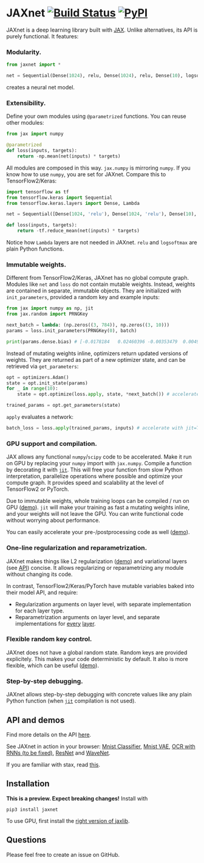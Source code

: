 # JAXnet [![Build Status](https://travis-ci.org/JuliusKunze/jaxnet.svg?branch=master)](https://travis-ci.org/JuliusKunze/jaxnet) [![PyPI](https://img.shields.io/pypi/v/jaxnet.svg)](https://pypi.python.org/pypi/jaxnet/#history)

JAXnet is a deep learning library built with [JAX](https://github.com/google/jax).
Unlike alternatives, its API is purely functional.
It features:

### Modularity.

```python
from jaxnet import *

net = Sequential(Dense(1024), relu, Dense(1024), relu, Dense(10), logsoftmax)
```
creates a neural net model.

### Extensibility.

Define your own modules using `@parametrized` functions. You can reuse other modules:

```python
from jax import numpy

@parametrized
def loss(inputs, targets):
    return -np.mean(net(inputs) * targets)
```

All modules are composed in this way. `jax.numpy` is mirroring `numpy`.
If you know how to use `numpy`, you are set for JAXnet.
Compare this to TensorFlow2/Keras:

```python
import tensorflow as tf
from tensorflow.keras import Sequential
from tensorflow.keras.layers import Dense, Lambda

net = Sequential([Dense(1024, 'relu'), Dense(1024, 'relu'), Dense(10), Lambda(tf.nn.log_softmax)])

def loss(inputs, targets):
    return -tf.reduce_mean(net(inputs) * targets)
```

Notice how `Lambda` layers are not needed in JAXnet.
`relu` and `logsoftmax` are plain Python functions.

### Immutable weights.

Different from TensorFlow2/Keras, JAXnet has no global compute graph.
Modules like `net` and `loss` do not contain mutable weights.
Instead, weights are contained in separate, immutable objects.
They are initialized with `init_parameters`, provided a random key and example inputs:

```python
from jax import numpy as np, jit
from jax.random import PRNGKey

next_batch = lambda: (np.zeros((3, 784)), np.zeros((3, 10)))
params = loss.init_parameters(PRNGKey(0), batch)

print(params.dense.bias) # [-0.0178184   0.02460396 -0.00353479  0.00492503]
```

Instead of mutating weights inline, optimizers return updated versions of weights.
They are returned as part of a new optimizer state, and can be retrieved via `get_parameters`:

```python
opt = optimizers.Adam()
state = opt.init_state(params)
for _ in range(10):
    state = opt.optimize(loss.apply, state, *next_batch()) # accelerate with jit=True

trained_params = opt.get_parameters(state)
```

`apply` evaluates a network:

```python
batch_loss = loss.apply(trained_params, inputs) # accelerate with jit=True
```

### GPU support and compilation.

JAX allows any functional `numpy`/`scipy` code to be accelerated.
Make it run on GPU by replacing your `numpy` import with `jax.numpy`.
Compile a function by decorating it with [`jit`](https://github.com/google/jax#compilation-with-jit).
This will free your function from slow Python interpretation, parallelize operations where possible and optimize your compute graph.
It provides speed and scalability at the level of TensorFlow2 or PyTorch.

Due to immutable weights, whole training loops can be compiled / run on GPU ([demo](examples/mnist_vae.py#L96)).
`jit` will make your training as fast a mutating weights inline, and your weights will not leave the GPU.
You can write functional code without worrying about performance.

You can easily accelerate your pre-/postprocessing code as well ([demo](examples/mnist_vae.py#L61)).

### One-line regularization and reparametrization.

JAXnet makes things like L2 regularization ([demo](examples/wavenet.py#L171)) and variational layers (see [API](API.md#regularization-and-reparametrization)) concise.
It allows regularizing or reparametrizing any module without changing its code.

In contrast, TensorFlow2/Keras/PyTorch have mutable variables baked into their model API, and require:
- Regularization arguments on layer level, with separate implementation for each layer type.
- Reparametrization arguments on layer level, and separate implementations for [every](https://www.tensorflow.org/probability/api_docs/python/tfp/layers/DenseReparameterization) [layer](https://www.tensorflow.org/probability/api_docs/python/tfp/layers/Convolution1DReparameterization).

### Flexible random key control.
JAXnet does not have a global random state.
Random keys are provided explicitely.
This makes your code deterministic by default.
It also is more flexible, which can be useful ([demo](examples/mnist_vae.py#L89)).

### Step-by-step debugging.

JAXnet allows step-by-step debugging with concrete values like any plain Python function
(when [`jit`](https://github.com/google/jax#compilation-with-jit) compilation is not used).

## API and demos
Find more details on the API [here](API.md).

See JAXnet in action in your browser:
[Mnist Classifier](https://colab.research.google.com/drive/18kICTUbjqnfg5Lk3xFVQtUj6ahct9Vmv),
[Mnist VAE](https://colab.research.google.com/drive/19web5SnmIFglLcnpXE34phiTY03v39-g),
[OCR with RNNs (to be fixed)](https://colab.research.google.com/drive/1YuI6GUtMgnMiWtqoaPznwAiSCe9hMR1E),
[ResNet](https://colab.research.google.com/drive/1q6yoK_Zscv-57ZzPM4qNy3LgjeFzJ5xN) and
[WaveNet](https://colab.research.google.com/drive/111cKRfwYX4YFuPH3FF4V46XLfsPG1icZ).

If you are familiar with stax, read [this](STAX.md).

## Installation
**This is a preview. Expect breaking changes!** Install with

```
pip3 install jaxnet
```

To use GPU, first install the [right version of jaxlib](https://github.com/google/jax#installation).

## Questions

Please feel free to create an issue on GitHub.